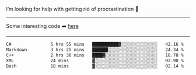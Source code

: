 I’m looking for help with getting rid of procrastination 🤔

-----

Some interesting code :arrow_right: [here](https://github.com/zhen8838/playground)

-----

<!--START_SECTION:waka-->

```txt
C#               5 hrs 55 mins   ██████████▓░░░░░░░░░░░░░░   42.16 %
Markdown         3 hrs 25 mins   ██████░░░░░░░░░░░░░░░░░░░   24.34 %
C++              2 hrs 38 mins   ████▓░░░░░░░░░░░░░░░░░░░░   18.78 %
XML              24 mins         ▓░░░░░░░░░░░░░░░░░░░░░░░░   02.90 %
Bash             18 mins         ▓░░░░░░░░░░░░░░░░░░░░░░░░   02.14 %
```

<!--END_SECTION:waka-->

<!--
**zhen8838/zhen8838** is a ✨ _special_ ✨ repository because its `README.md` (this file) appears on your GitHub profile.

Here are some ideas to get you started:

- 🔭 I’m currently working on ...
- 🌱 I’m currently learning ...
- 👯 I’m looking to collaborate on ...
 ...
- 💬 Ask me about ...
- 📫 How to reach me: ...
- 😄 Pronouns: ...
- ⚡ Fun fact: ...
-->
